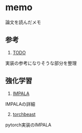 # memo

論文を読んだメモ

## 参考

1. [TODO](./todo.md)

実装の参考になりそうな部分を整理

## 強化学習

1. [IMPALA](./impala.md)

IMPALAの詳細

2. [torchbeast](./torchbeast.md)

pytorch実装のIMPALA